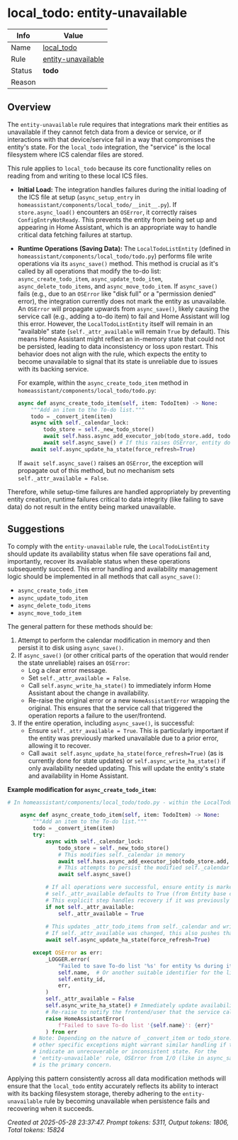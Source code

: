 # local_todo: entity-unavailable

| Info   | Value                                                                    |
|--------|--------------------------------------------------------------------------|
| Name   | [local_todo](https://www.home-assistant.io/integrations/local_todo/) |
| Rule   | [entity-unavailable](https://developers.home-assistant.io/docs/core/integration-quality-scale/rules/entity-unavailable)                                                     |
| Status | **todo**                                                                 |
| Reason |                                                                          |

## Overview

The `entity-unavailable` rule requires that integrations mark their entities as unavailable if they cannot fetch data from a device or service, or if interactions with that device/service fail in a way that compromises the entity's state. For the `local_todo` integration, the "service" is the local filesystem where ICS calendar files are stored.

This rule applies to `local_todo` because its core functionality relies on reading from and writing to these local ICS files.
-   **Initial Load:** The integration handles failures during the initial loading of the ICS file at setup (`async_setup_entry` in `homeassistant/components/local_todo/__init__.py`). If `store.async_load()` encounters an `OSError`, it correctly raises `ConfigEntryNotReady`. This prevents the entity from being set up and appearing in Home Assistant, which is an appropriate way to handle critical data fetching failures at startup.

-   **Runtime Operations (Saving Data):** The `LocalTodoListEntity` (defined in `homeassistant/components/local_todo/todo.py`) performs file write operations via its `async_save()` method. This method is crucial as it's called by all operations that modify the to-do list: `async_create_todo_item`, `async_update_todo_item`, `async_delete_todo_items`, and `async_move_todo_item`.
    If `async_save()` fails (e.g., due to an `OSError` like "disk full" or a "permission denied" error), the integration currently does not mark the entity as unavailable. An `OSError` will propagate upwards from `async_save()`, likely causing the service call (e.g., adding a to-do item) to fail and Home Assistant will log this error. However, the `LocalTodoListEntity` itself will remain in an "available" state (`self._attr_available` will remain `True` by default). This means Home Assistant might reflect an in-memory state that could not be persisted, leading to data inconsistency or loss upon restart. This behavior does not align with the rule, which expects the entity to become unavailable to signal that its state is unreliable due to issues with its backing service.

    For example, within the `async_create_todo_item` method in `homeassistant/components/local_todo/todo.py`:
    ```python
    async def async_create_todo_item(self, item: TodoItem) -> None:
        """Add an item to the To-do list."""
        todo = _convert_item(item)
        async with self._calendar_lock:
            todo_store = self._new_todo_store()
            await self.hass.async_add_executor_job(todo_store.add, todo)
            await self.async_save() # If this raises OSError, entity doesn't become unavailable
        await self.async_update_ha_state(force_refresh=True)
    ```
    If `await self.async_save()` raises an `OSError`, the exception will propagate out of this method, but no mechanism sets `self._attr_available = False`.

Therefore, while setup-time failures are handled appropriately by preventing entity creation, runtime failures critical to data integrity (like failing to save data) do not result in the entity being marked unavailable.

## Suggestions

To comply with the `entity-unavailable` rule, the `LocalTodoListEntity` should update its availability status when file save operations fail and, importantly, recover its available status when these operations subsequently succeed. This error handling and availability management logic should be implemented in all methods that call `async_save()`:
-   `async_create_todo_item`
-   `async_update_todo_item`
-   `async_delete_todo_items`
-   `async_move_todo_item`

The general pattern for these methods should be:

1.  Attempt to perform the calendar modification in memory and then persist it to disk using `async_save()`.
2.  If `async_save()` (or other critical parts of the operation that would render the state unreliable) raises an `OSError`:
    *   Log a clear error message.
    *   Set `self._attr_available = False`.
    *   Call `self.async_write_ha_state()` to immediately inform Home Assistant about the change in availability.
    *   Re-raise the original error or a new `HomeAssistantError` wrapping the original. This ensures that the service call that triggered the operation reports a failure to the user/frontend.
3.  If the entire operation, including `async_save()`, is successful:
    *   Ensure `self._attr_available = True`. This is particularly important if the entity was previously marked unavailable due to a prior error, allowing it to recover.
    *   Call `await self.async_update_ha_state(force_refresh=True)` (as is currently done for state updates) or `self.async_write_ha_state()` if only availability needed updating. This will update the entity's state and availability in Home Assistant.

**Example modification for `async_create_todo_item`:**

```python
# In homeassistant/components/local_todo/todo.py - within the LocalTodoListEntity class

    async def async_create_todo_item(self, item: TodoItem) -> None:
        """Add an item to the To-do list."""
        todo = _convert_item(item)
        try:
            async with self._calendar_lock:
                todo_store = self._new_todo_store()
                # This modifies self._calendar in memory
                await self.hass.async_add_executor_job(todo_store.add, todo)
                # This attempts to persist the modified self._calendar to disk
                await self.async_save()

            # If all operations were successful, ensure entity is marked available.
            # self._attr_available defaults to True (from Entity base class).
            # This explicit step handles recovery if it was previously set to False.
            if not self._attr_available:
                self._attr_available = True
            
            # This updates _attr_todo_items from self._calendar and writes the new state to HA.
            # If self._attr_available was changed, this also pushes that update.
            await self.async_update_ha_state(force_refresh=True)

        except OSError as err:
            _LOGGER.error(
                "Failed to save To-do list '%s' for entity %s during item creation: %s",
                self.name,  # Or another suitable identifier for the list
                self.entity_id,
                err,
            )
            self._attr_available = False
            self.async_write_ha_state() # Immediately update availability state in HA
            # Re-raise to notify the frontend/user that the service call failed
            raise HomeAssistantError(
                f"Failed to save To-do list '{self.name}': {err}"
            ) from err
        # Note: Depending on the nature of _convert_item or todo_store.add,
        # other specific exceptions might warrant similar handling if they
        # indicate an unrecoverable or inconsistent state. For the
        # 'entity-unavailable' rule, OSError from I/O (like in async_save)
        # is the primary concern.
```

Applying this pattern consistently across all data modification methods will ensure that the `local_todo` entity accurately reflects its ability to interact with its backing filesystem storage, thereby adhering to the `entity-unavailable` rule by becoming unavailable when persistence fails and recovering when it succeeds.

_Created at 2025-05-28 23:37:47. Prompt tokens: 5311, Output tokens: 1806, Total tokens: 15824_
